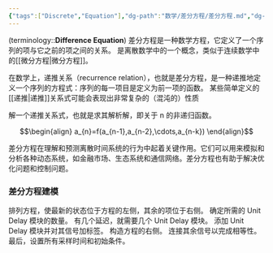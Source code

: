 ```yaml
---
{"tags":["Discrete","Equation"],"dg-path":"数学/差分方程/差分方程.md","dg-publish":true,"permalink":"/数学/差分方程/差分方程/","dgPassFrontmatter":true,"noteIcon":"","created":"2024-05-21T15:20:28.168+08:00","updated":"2025-03-03T12:14:12.083+08:00"}
---
```


(terminology::**Difference Equation**)
差分方程是一种数学方程，它定义了一个序列的项与它之前的项之间的关系。
是离散数学中的一个概念，类似于连续数学中的[[微分方程\|微分方程]]。

在数学上，递推关系（recurrence relation），也就是差分方程，是一种递推地定义一个序列的方程式：序列的每一项目是定义为前一项的函数。
某些简单定义的[[递推\|递推]]关系式可能会表现出非常复杂的（混沌的）性质

解一个递推关系式，也就是求其解析解，即关于 n 的非递归函数。

$$\begin{align}
a_{n}=f(a_{n-1},a_{n-2},\cdots,a_{n-k})
\end{align}$$

差分方程在理解和预测离散时间系统的行为中起着关键作用。它们可以用来模拟和分析各种动态系统，如金融市场、生态系统和通信网络。差分方程也有助于解决优化问题和控制问题。

### 差分方程建模
排列方程，使最新的状态位于方程的左侧，其余的项位于右侧。
确定所需的 Unit Delay 模块的数量。
有几个延迟，就需要几个 Unit Delay 模块。
添加 Unit Delay 模块并对其信号加标签。
构造方程的右侧。
连接其余信号以完成相等性。
最后，设置所有采样时间和初始条件。

